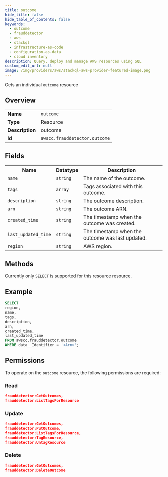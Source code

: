 ```yaml
---
title: outcome
hide_title: false
hide_table_of_contents: false
keywords:
  - outcome
  - frauddetector
  - aws
  - stackql
  - infrastructure-as-code
  - configuration-as-data
  - cloud inventory
description: Query, deploy and manage AWS resources using SQL
custom_edit_url: null
image: /img/providers/aws/stackql-aws-provider-featured-image.png
---
```

Gets an individual <code>outcome</code> resource

## Overview
<table><tbody>
<tr><td><b>Name</b></td><td><code>outcome</code></td></tr>
<tr><td><b>Type</b></td><td>Resource</td></tr>
<tr><td><b>Description</b></td><td>outcome</td></tr>
<tr><td><b>Id</b></td><td><code>awscc.frauddetector.outcome</code></td></tr>
</tbody></table>

## Fields
<table><tbody>
<tr><th>Name</th><th>Datatype</th><th>Description</th></tr>
<tr><td><code>name</code></td><td><code>string</code></td><td>The name of the outcome.</td></tr>
<tr><td><code>tags</code></td><td><code>array</code></td><td>Tags associated with this outcome.</td></tr>
<tr><td><code>description</code></td><td><code>string</code></td><td>The outcome description.</td></tr>
<tr><td><code>arn</code></td><td><code>string</code></td><td>The outcome ARN.</td></tr>
<tr><td><code>created_time</code></td><td><code>string</code></td><td>The timestamp when the outcome was created.</td></tr>
<tr><td><code>last_updated_time</code></td><td><code>string</code></td><td>The timestamp when the outcome was last updated.</td></tr>
<tr><td><code>region</code></td><td><code>string</code></td><td>AWS region.</td></tr>

</tbody></table>

## Methods
Currently only <code>SELECT</code> is supported for this resource resource.

## Example
```sql
SELECT
region,
name,
tags,
description,
arn,
created_time,
last_updated_time
FROM awscc.frauddetector.outcome
WHERE data__Identifier = '<Arn>';
```

## Permissions

To operate on the <code>outcome</code> resource, the following permissions are required:

### Read
```json
frauddetector:GetOutcomes,
frauddetector:ListTagsForResource
```

### Update
```json
frauddetector:GetOutcomes,
frauddetector:PutOutcome,
frauddetector:ListTagsForResource,
frauddetector:TagResource,
frauddetector:UntagResource
```

### Delete
```json
frauddetector:GetOutcomes,
frauddetector:DeleteOutcome
```

